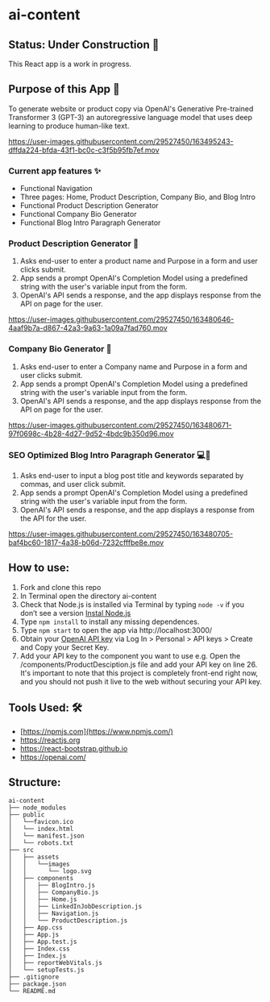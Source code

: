 # ai-content

## Status: Under Construction 🚧

This React app is a work in progress. 

## Purpose of this App 🤖

To generate website or product copy via OpenAI's Generative Pre-trained Transformer 3 (GPT-3) an autoregressive language model that uses deep learning to produce human-like text.

https://user-images.githubusercontent.com/29527450/163495243-dffda224-bfda-43f1-bc0c-c3f5b95fb7ef.mov


### Current app features ✨

- Functional Navigation
- Three pages: Home, Product Description, Company Bio, and Blog Intro
- Functional Product Description Generator
- Functional Company Bio Generator
- Functional Blog Intro Paragraph Generator

### Product Description Generator 🛒

1. Asks end-user to enter a product name and Purpose in a form and user clicks submit.
2. App sends a prompt OpenAI's Completion Model using a predefined string with the user's variable input from the form.
3. OpenAI's API sends a response, and the app displays response from the API on page for the user.

https://user-images.githubusercontent.com/29527450/163480646-4aaf9b7a-d867-42a3-9a63-1a09a7fad760.mov

### Company Bio Generator 🛒

1. Asks end-user to enter a Company name and Purpose in a form and user clicks submit.
2. App sends a prompt OpenAI's Completion Model using a predefined string with the user's variable input from the form.
3. OpenAI's API sends a response, and the app displays response from the API on page for the user.

https://user-images.githubusercontent.com/29527450/163480671-97f0698c-4b28-4d27-9d52-4bdc9b350d96.mov

### SEO Optimized Blog Intro Paragraph Generator 💻📝

1. Asks end-user to input a blog post title and keywords separated by commas, and user click submit.
2. App sends a prompt OpenAI's Completion Model using a predefined string with the user's variable input from the form.
3. OpenAI's API sends a response, and the app displays a response from the API for the user.

https://user-images.githubusercontent.com/29527450/163480705-baf4bc60-1817-4a38-b06d-7232cfffbe8e.mov

## How to use: 

1. Fork and clone this repo
3. In Terminal open the directory ai-content
4. Check that Node.js is installed via Terminal by typing `node -v` if you don’t see a version [Instal Node.js](https://nodejs.org/en/ )
6. Type `npm install` to install any missing dependences. 
7. Type `npm start` to open the app via http://localhost:3000/
8. Obtain your [OpenAI API key](https://openai.com/api/) via Log In > Personal > API keys > Create and Copy your Secret Key. 
9. Add your API key to the component you want to use e.g. Open the /components/ProductDesciption.js file and add your API key on line 26. It's important to note that this project is completely front-end right now, and you should not push it live to the web without securing your API key. 

## Tools Used: 🛠️

- [https://npmjs.com](https://www.npmjs.com/)
- https://reactjs.org
- https://react-bootstrap.github.io
- https://openai.com/ 

## Structure: 

```
ai-content
├── node_modules
├── public
│   └──favicon.ico
│   └── index.html
│   └── manifest.json
│   └── robots.txt
├── src
│   ├── assets
│   │   └──images
│   │      └── logo.svg
│   ├── components
│   │   ├── BlogIntro.js
│   │   ├── CompanyBio.js
│   │   ├── Home.js
│   │   ├── LinkedInJobDescription.js
│   │   ├── Navigation.js
│   │   └── ProductDescription.js
│   ├── App.css
│   ├── App.js
│   ├── App.test.js
│   ├── Index.css
│   ├── Index.js
│   ├── reportWebVitals.js
│   └── setupTests.js
├── .gitignore
├── package.json
└── README.md
```
